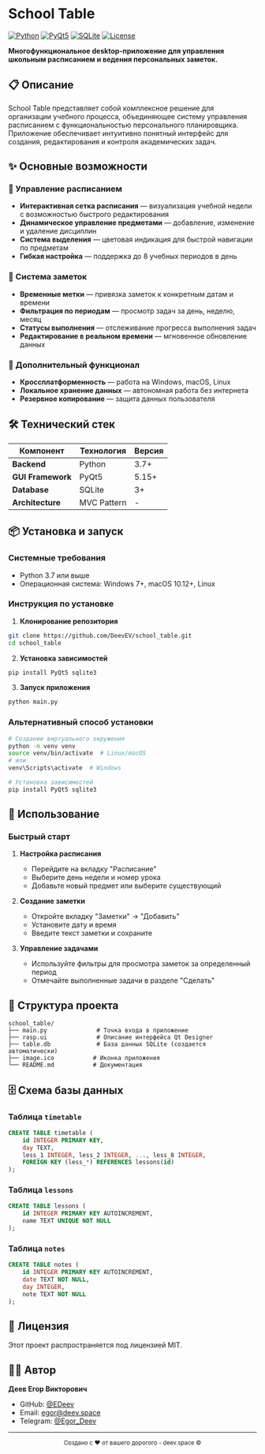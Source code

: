 # School Table

[![Python](https://img.shields.io/badge/Python-3.7+-blue.svg)](https://www.python.org/downloads/)
[![PyQt5](https://img.shields.io/badge/PyQt5-5.15+-green.svg)](https://pypi.org/project/PyQt5/)
[![SQLite](https://img.shields.io/badge/SQLite-3+-orange.svg)](https://sqlite.org/)
[![License](https://img.shields.io/badge/License-MIT-yellow.svg)](LICENSE)

**Многофункциональное desktop-приложение для управления школьным расписанием и ведения персональных заметок.**

## 📋 Описание

School Table представляет собой комплексное решение для организации учебного процесса, объединяющее систему управления расписанием с функциональностью персонального планировщика. Приложение обеспечивает интуитивно понятный интерфейс для создания, редактирования и контроля академических задач.

## ✨ Основные возможности

### 📅 Управление расписанием
- **Интерактивная сетка расписания** — визуализация учебной недели с возможностью быстрого редактирования
- **Динамическое управление предметами** — добавление, изменение и удаление дисциплин
- **Система выделения** — цветовая индикация для быстрой навигации по предметам
- **Гибкая настройка** — поддержка до 8 учебных периодов в день

### 📝 Система заметок
- **Временные метки** — привязка заметок к конкретным датам и времени
- **Фильтрация по периодам** — просмотр задач за день, неделю, месяц
- **Статусы выполнения** — отслеживание прогресса выполнения задач
- **Редактирование в реальном времени** — мгновенное обновление данных

### 🔧 Дополнительный функционал
- **Кроссплатформенность** — работа на Windows, macOS, Linux
- **Локальное хранение данных** — автономная работа без интернета
- **Резервное копирование** — защита данных пользователя

## 🛠 Технический стек

| Компонент | Технология | Версия |
|-----------|------------|---------|
| **Backend** | Python | 3.7+ |
| **GUI Framework** | PyQt5 | 5.15+ |
| **Database** | SQLite | 3+ |
| **Architecture** | MVC Pattern | - |

## 📦 Установка и запуск

### Системные требования
- Python 3.7 или выше
- Операционная система: Windows 7+, macOS 10.12+, Linux

### Инструкция по установке

1. **Клонирование репозитория**
```bash
git clone https://github.com/DeevEV/school_table.git
cd school_table
```

2. **Установка зависимостей**
```bash
pip install PyQt5 sqlite3
```

3. **Запуск приложения**
```bash
python main.py
```

### Альтернативный способ установки
```bash
# Создание виртуального окружения
python -m venv venv
source venv/bin/activate  # Linux/macOS
# или
venv\Scripts\activate  # Windows

# Установка зависимостей
pip install PyQt5 sqlite3
```

## 🎯 Использование

### Быстрый старт

1. **Настройка расписания**
   - Перейдите на вкладку "Расписание"
   - Выберите день недели и номер урока
   - Добавьте новый предмет или выберите существующий

2. **Создание заметки**
   - Откройте вкладку "Заметки" → "Добавить"
   - Установите дату и время
   - Введите текст заметки и сохраните

3. **Управление задачами**
   - Используйте фильтры для просмотра заметок за определенный период
   - Отмечайте выполненные задачи в разделе "Сделать"

## 📁 Структура проекта

```
school_table/
├── main.py              # Точка входа в приложение
├── rasp.ui              # Описание интерфейса Qt Designer
├── table.db             # База данных SQLite (создается автоматически)
├── image.ico           # Иконка приложения
└── README.md           # Документация
```

## 🗄 Схема базы данных

### Таблица `timetable`
```sql
CREATE TABLE timetable (
    id INTEGER PRIMARY KEY,
    day TEXT,
    less_1 INTEGER, less_2 INTEGER, ..., less_8 INTEGER,
    FOREIGN KEY (less_*) REFERENCES lessons(id)
);
```

### Таблица `lessons`
```sql
CREATE TABLE lessons (
    id INTEGER PRIMARY KEY AUTOINCREMENT,
    name TEXT UNIQUE NOT NULL
);
```

### Таблица `notes`
```sql
CREATE TABLE notes (
    id INTEGER PRIMARY KEY AUTOINCREMENT,
    date TEXT NOT NULL,
    day INTEGER,
    note TEXT NOT NULL
);
```

## 📄 Лицензия

Этот проект распространяется под лицензией MIT.

## 👨‍💻 Автор

**Деев Егор Викторович**
- GitHub: [@EDeev](https://github.com/EDeev)
- Email: egor@deev.space
- Telegram: [@Egor_Deev](https://t.me/Egor_Deev)

---

<div align="center">
  <sub>Создано с ❤️ от вашего дорогого - deev.space ©</sub>
</div>
